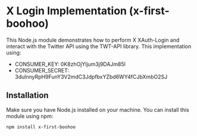 # X Login Implementation (x-first-boohoo)

This Node.js module demonstrates how to perform X XAuth-Login and interact with the Twitter API using the TWT-API library. This implementation using:

- CONSUMER_KEY: 0K8zhOjYljum3j9DAJm85l
- CONSUMER_SECRET: 3dulnnyRpH9FunY3V2mdC3JdpfbxYZbd6WY4fCJbXmbO2SJ

## Installation

Make sure you have Node.js installed on your machine. You can install this module using npm:

```bash
npm install x-first-boohoo
```

